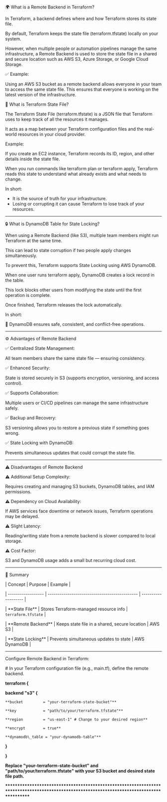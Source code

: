 🌍 What is a Remote Backend in Terraform?



In Terraform, a backend defines where and how Terraform stores its state file.

By default, Terraform keeps the state file (terraform.tfstate) locally on your system.

However, when multiple people or automation pipelines manage the same infrastructure, a Remote Backend is used to store the state file in a shared and secure location such as AWS S3, Azure Storage, or Google Cloud Storage.



✅ Example:

Using an AWS S3 bucket as a remote backend allows everyone in your team to access the same state file. This ensures that everyone is working on the latest version of the infrastructure.





📄 What is Terraform State File?



The Terraform State File (terraform.tfstate) is a JSON file that Terraform uses to keep track of all the resources it manages.



It acts as a map between your Terraform configuration files and the real-world resources in your cloud provider.



Example:

If you create an EC2 instance, Terraform records its ID, region, and other details inside the state file.

When you run commands like terraform plan or terraform apply, Terraform reads this state to understand what already exists and what needs to change.



In short:



* It is the source of truth for your infrastructure.
* Losing or corrupting it can cause Terraform to lose track of your resources.



------------------------------------------------------------------------------------------------------------------------------------------



🔒 What is DynamoDB Table for State Locking?



When using a Remote Backend (like S3), multiple team members might run Terraform at the same time.

This can lead to state corruption if two people apply changes simultaneously.



To prevent this, Terraform supports State Locking using AWS DynamoDB.



When one user runs terraform apply, DynamoDB creates a lock record in the table.

This lock blocks other users from modifying the state until the first operation is complete.

Once finished, Terraform releases the lock automatically.



In short:

🧱 DynamoDB ensures safe, consistent, and conflict-free operations.



------------------------------------------------------------------------------------------------------------------------------------------



⚙️ Advantages of Remote Backend



✅ Centralized State Management:

All team members share the same state file — ensuring consistency.



✅ Enhanced Security:

State is stored securely in S3 (supports encryption, versioning, and access control).



✅ Supports Collaboration:

Multiple users or CI/CD pipelines can manage the same infrastructure safely.



✅ Backup and Recovery:

S3 versioning allows you to restore a previous state if something goes wrong.



✅ State Locking with DynamoDB:

Prevents simultaneous updates that could corrupt the state file.





------------------------------------------------------------------------------------------------------------------------------------------



⚠️ Disadvantages of Remote Backend



⚠️ Additional Setup Complexity:

Requires creating and managing S3 buckets, DynamoDB tables, and IAM permissions.



⚠️ Dependency on Cloud Availability:

If AWS services face downtime or network issues, Terraform operations may be delayed.



⚠️ Slight Latency:

Reading/writing state from a remote backend is slower compared to local storage.



⚠️ Cost Factor:

S3 and DynamoDB usage adds a small but recurring cloud cost.



------------------------------------------------------------------------------------------------------------------------------------------



🧩 Summary



|      Concept            |                  Purpose                      | Example             |

| ------------------ | --------------------------------------------- | ------------------- |

| \*\*State File\*\*     | Stores Terraform-managed resource info        | `terraform.tfstate` |

| \*\*Remote Backend\*\* | Keeps state file in a shared, secure location | AWS S3              |

| \*\*State Locking\*\*  | Prevents simultaneous updates to state        | AWS DynamoDB        |



------------------------------------------------------------------------------------------------------------------------------------------

Configure Remote Backend in Terraform:



\# In your Terraform configuration file (e.g., main.tf), define the remote backend.

**terraform {**

  **backend "s3" {**

    **bucket         = "your-terraform-state-bucket"**

    **key            = "path/to/your/terraform.tfstate"**

    **region         = "us-east-1" # Change to your desired region**

    **encrypt        = true**

    **dynamodb\_table = "your-dynamodb-table"**

  **}**

**}**





**Replace "your-terraform-state-bucket" and "path/to/your/terraform.tfstate" with your S3 bucket and desired state file path.**



**\*\*\*\*\*\*\*\*\*\*\*\*\*\*\*\*\*\*\*\*\*\*\*\*\*\*\*\*\*\*\*\*\*\*\*\*\*\*\*\*\*\*\*\*\*\*\*\*\*\*\*\*\*\*\*\*\*\*\*\*\*\*\*\*\*\*\*\*\*\*\*\*\*\*\*\*\*\*\*\*\*\*\*\*\*\*\*\*\*\*\*\*\*\*\*\*\*\*\*\*\*\*\*\*\*\*\*\*\*\*\*\*\*\*\*\*\*\*\*\*\*\*\*\*\*\*\*\*\*\*\*\*\*\*\*\*\*\***





